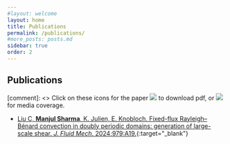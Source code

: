 ```yaml
---
#layout: welcome
layout: home
title: Publications
permalink: /publications/
#more_posts: posts.md
sidebar: true
order: 2
---
```


## Publications

[comment]: <> Click on these icons for the paper <img src="images/file-cloud-download.png"> to download pdf, or <img src="images/media.png"> for media coverage.

* [Liu C, **Manjul Sharma**, K. Julien, E. Knobloch. Fixed-flux Rayleigh–Bénard convection in doubly periodic domains: generation of large-scale shear. *J. Fluid Mech*. 2024;979:A19.](https://doi.org/10.1017/jfm.2023.1057){:target="_blank"}
